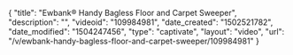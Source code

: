 {
    "title": "Ewbank&reg; Handy Bagless Floor and Carpet Sweeper",
    "description": "",
    "videoid": "109984981",
    "date_created": "1502521782",
    "date_modified": "1504247456",
    "type": "captivate",
    "layout": "video",
    "url": "\/v\/ewbank-handy-bagless-floor-and-carpet-sweeper\/109984981"
}